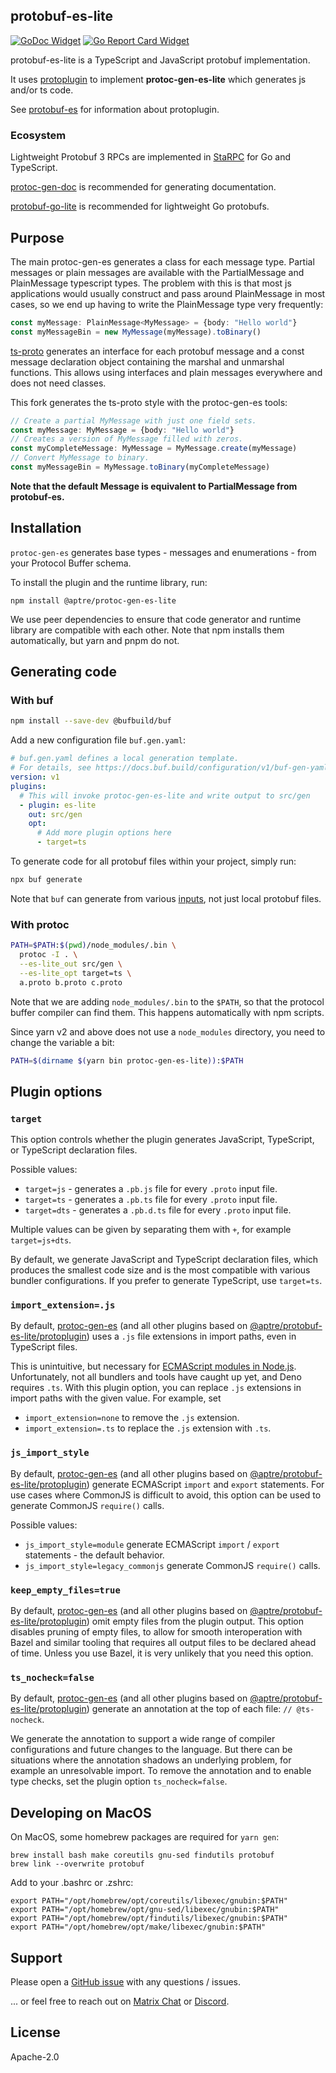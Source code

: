 ## protobuf-es-lite

[![GoDoc Widget]][GoDoc] [![Go Report Card Widget]][Go Report Card]

[GoDoc]: https://godoc.org/github.com/aperturerobotics/protobuf-es-lite
[GoDoc Widget]: https://godoc.org/github.com/aperturerobotics/protobuf-es-lite?status.svg
[Go Report Card Widget]: https://goreportcard.com/badge/github.com/aperturerobotics/protobuf-es-lite
[Go Report Card]: https://goreportcard.com/report/github.com/aperturerobotics/protobuf-es-lite

protobuf-es-lite is a TypeScript and JavaScript protobuf implementation.

It uses [protoplugin] to implement **protoc-gen-es-lite** which generates js and/or ts code.

[protoplugin]: ./src/protoplugin

See [protobuf-es] for information about protoplugin.

[protobuf-es]: https://github.com/bufbuild/protobuf-es

### Ecosystem

Lightweight Protobuf 3 RPCs are implemented in [StaRPC] for Go and TypeScript.

[StaRPC]: https://github.com/aperturerobotics/starpc

[protoc-gen-doc] is recommended for generating documentation.

[protoc-gen-doc]: https://github.com/pseudomuto/protoc-gen-doc

[protobuf-go-lite] is recommended for lightweight Go protobufs.

[protobuf-go-lite]: https://github.com/aperturerobotics/protobuf-go-lite

## Purpose

The main protoc-gen-es generates a class for each message type. Partial messages
or plain messages are available with the PartialMessage and PlainMessage
typescript types. The problem with this is that most js applications would
usually construct and pass around PlainMessage in most cases, so we end up
having to write the PlainMessage type very frequently:

```typescript
const myMessage: PlainMessage<MyMessage> = {body: "Hello world"}
const myMessageBin = new MyMessage(myMessage).toBinary()
```

[ts-proto] generates an interface for each protobuf message and a const message
declaration object containing the marshal and unmarshal functions. This allows
using interfaces and plain messages everywhere and does not need classes.

[ts-proto]: https://github.com/stephenh/ts-proto

This fork generates the ts-proto style with the protoc-gen-es tools:

```typescript
// Create a partial MyMessage with just one field sets.
const myMessage: MyMessage = {body: "Hello world"}
// Creates a version of MyMessage filled with zeros.
const myCompleteMessage: MyMessage = MyMessage.create(myMessage)
// Convert MyMessage to binary.
const myMessageBin = MyMessage.toBinary(myCompleteMessage)
```

**Note that the default Message is equivalent to PartialMessage<T> from protobuf-es.**

## Installation

`protoc-gen-es` generates base types - messages and enumerations - from your
Protocol Buffer schema.

To install the plugin and the runtime library, run:

```shell
npm install @aptre/protoc-gen-es-lite
```

We use peer dependencies to ensure that code generator and runtime library are
compatible with each other. Note that npm installs them automatically, but yarn
and pnpm do not.

## Generating code

### With buf

```bash
npm install --save-dev @bufbuild/buf
```

Add a new configuration file `buf.gen.yaml`:

```yaml
# buf.gen.yaml defines a local generation template.
# For details, see https://docs.buf.build/configuration/v1/buf-gen-yaml
version: v1
plugins:
  # This will invoke protoc-gen-es-lite and write output to src/gen
  - plugin: es-lite
    out: src/gen
    opt:
      # Add more plugin options here
      - target=ts
```

To generate code for all protobuf files within your project, simply run:

```bash
npx buf generate
```

Note that `buf` can generate from various [inputs](https://docs.buf.build/reference/inputs),
not just local protobuf files.

### With protoc

```bash
PATH=$PATH:$(pwd)/node_modules/.bin \
  protoc -I . \
  --es-lite_out src/gen \
  --es-lite_opt target=ts \
  a.proto b.proto c.proto
```

Note that we are adding `node_modules/.bin` to the `$PATH`, so that the protocol
buffer compiler can find them. This happens automatically with npm scripts.

Since yarn v2 and above does not use a `node_modules` directory, you need to 
change the variable a bit:

```bash
PATH=$(dirname $(yarn bin protoc-gen-es-lite)):$PATH
```

## Plugin options

### `target`

This option controls whether the plugin generates JavaScript, TypeScript,
or TypeScript declaration files.

Possible values:
- `target=js` - generates a `.pb.js` file for every `.proto` input file.
- `target=ts` - generates a `.pb.ts` file for every `.proto` input file.
- `target=dts` - generates a `.pb.d.ts` file for every `.proto` input file.

Multiple values can be given by separating them with `+`, for example
`target=js+dts`.

By default, we generate JavaScript and TypeScript declaration files, which
produces the smallest code size and is the most compatible with various 
bundler configurations. If you prefer to generate TypeScript, use `target=ts`.

### `import_extension=.js`

By default, [protoc-gen-es](https://www.npmjs.com/package/@bufbuild/protoc-gen-es)
(and all other plugins based on [@aptre/protobuf-es-lite/protoplugin](https://www.npmjs.com/package/@aptre/protobuf-es-lite/protoplugin))
uses a `.js` file extensions in import paths, even in TypeScript files.

This is unintuitive, but necessary for [ECMAScript modules in Node.js](https://www.typescriptlang.org/docs/handbook/esm-node.html).
Unfortunately, not all bundlers and tools have caught up yet, and Deno
requires `.ts`. With this plugin option, you can replace `.js` extensions
in import paths with the given value. For example, set

- `import_extension=none` to remove the `.js` extension.
- `import_extension=.ts` to replace the `.js` extension with `.ts`.

### `js_import_style`

By default, [protoc-gen-es](https://www.npmjs.com/package/@bufbuild/protoc-gen-es)
(and all other plugins based on [@aptre/protobuf-es-lite/protoplugin](https://www.npmjs.com/package/@aptre/protobuf-es-lite/protoplugin))
generate ECMAScript `import` and `export` statements. For use cases where 
CommonJS is difficult to avoid, this option can be used to generate CommonJS 
`require()` calls.

Possible values:
- `js_import_style=module` generate ECMAScript `import` / `export` statements - 
  the default behavior.
- `js_import_style=legacy_commonjs` generate CommonJS `require()` calls.

### `keep_empty_files=true`

By default, [protoc-gen-es](https://www.npmjs.com/package/@bufbuild/protoc-gen-es)
(and all other plugins based on [@aptre/protobuf-es-lite/protoplugin](https://www.npmjs.com/package/@aptre/protobuf-es-lite/protoplugin))
omit empty files from the plugin output. This option disables pruning of
empty files, to allow for smooth interoperation with Bazel and similar
tooling that requires all output files to be declared ahead of time.
Unless you use Bazel, it is very unlikely that you need this option.

### `ts_nocheck=false`

By default, [protoc-gen-es](https://www.npmjs.com/package/@bufbuild/protoc-gen-es)
(and all other plugins based on [@aptre/protobuf-es-lite/protoplugin](https://www.npmjs.com/package/@aptre/protobuf-es-lite/protoplugin))
generate an annotation at the top of each file: `// @ts-nocheck`.

We generate the annotation to support a wide range of compiler configurations and
future changes to the language. But there can be situations where the annotation
shadows an underlying problem, for example an unresolvable import. To remove 
the annotation and to enable type checks, set the plugin option `ts_nocheck=false`.

## Developing on MacOS

On MacOS, some homebrew packages are required for `yarn gen`:

```
brew install bash make coreutils gnu-sed findutils protobuf
brew link --overwrite protobuf
```

Add to your .bashrc or .zshrc:

```
export PATH="/opt/homebrew/opt/coreutils/libexec/gnubin:$PATH"
export PATH="/opt/homebrew/opt/gnu-sed/libexec/gnubin:$PATH"
export PATH="/opt/homebrew/opt/findutils/libexec/gnubin:$PATH"
export PATH="/opt/homebrew/opt/make/libexec/gnubin:$PATH"
```

## Support

Please open a [GitHub issue] with any questions / issues.

[GitHub issue]: https://github.com/aperturerobotics/protobuf-project/issues/new

... or feel free to reach out on [Matrix Chat] or [Discord].

[Discord]: https://discord.gg/KJutMESRsT
[Matrix Chat]: https://matrix.to/#/#aperturerobotics:matrix.org

## License

Apache-2.0
